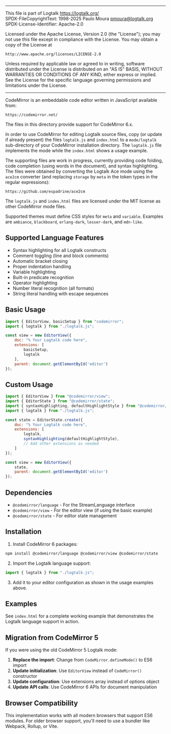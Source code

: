 ________________________________________________________________________

This file is part of Logtalk <https://logtalk.org/>  
SPDX-FileCopyrightText: 1998-2025 Paulo Moura <pmoura@logtalk.org>  
SPDX-License-Identifier: Apache-2.0

Licensed under the Apache License, Version 2.0 (the "License");
you may not use this file except in compliance with the License.
You may obtain a copy of the License at

    http://www.apache.org/licenses/LICENSE-2.0

Unless required by applicable law or agreed to in writing, software
distributed under the License is distributed on an "AS IS" BASIS,
WITHOUT WARRANTIES OR CONDITIONS OF ANY KIND, either express or implied.
See the License for the specific language governing permissions and
limitations under the License.
________________________________________________________________________


CodeMirror is an embeddable code editor written in JavaScript available from:

	https://codemirror.net/

The files in this directory provide support for CodeMirror 6.x.

In order to use CodeMirror for editing Logtalk source files, copy (or update
if already present) the files `logtalk.js` and `index.html` to a `mode/logtalk`
sub-directory of your CodeMirror installation directory. The `logtalk.js` file
implements the mode while the `index.html` shows a usage example.

The supporting files are work in progress, currently providing code folding,
code completion (using words in the document), and syntax highlighting. The
files were obtained by converting the Logtalk Ace mode using the `ace2cm`
converter (and replacing `storage` by `meta` in the token types in the regular
expressions):

	https://github.com/espadrine/ace2cm

The `logtalk.js` and `index.html` files are licensed under the MIT license
as other CodeMirror mode files.

Supported themes must define CSS styles for `meta` and `variable`. Examples
are `ambiance`, `blackboard`, `erlang-dark`, `lesser-dark`, and `mdn-like`.

Supported Language Features
---------------------------

- Syntax highlighting for all Logtalk constructs
- Comment toggling (line and block comments)
- Automatic bracket closing
- Proper indentation handling
- Variable highlighting
- Built-in predicate recognition
- Operator highlighting
- Number literal recognition (all formats)
- String literal handling with escape sequences

Basic Usage
-----------

```javascript
import { EditorView, basicSetup } from "codemirror";
import { logtalk } from "./logtalk.js";

const view = new EditorView({
    doc: "% Your Logtalk code here",
    extensions: [
        basicSetup,
        logtalk
    ],
    parent: document.getElementById('editor')
});
```

Custom Usage
------------

```javascript
import { EditorView } from "@codemirror/view";
import { EditorState } from "@codemirror/state";
import { syntaxHighlighting, defaultHighlightStyle } from "@codemirror/language";
import { logtalk } from "./logtalk.js";

const state = EditorState.create({
    doc: "% Your Logtalk code here",
    extensions: [
        logtalk,
        syntaxHighlighting(defaultHighlightStyle),
        // Add other extensions as needed
    ]
});

const view = new EditorView({
    state,
    parent: document.getElementById('editor')
});
```

Dependencies
------------

- `@codemirror/language` - For the StreamLanguage interface
- `@codemirror/view` - For the editor view (if using the basic example)
- `@codemirror/state` - For editor state management

Installation
------------

1. Install CodeMirror 6 packages:

```bash
npm install @codemirror/language @codemirror/view @codemirror/state
```

2. Import the Logtalk language support:

```javascript
import { logtalk } from "./logtalk.js";
```

3. Add it to your editor configuration as shown in the usage examples above.

Examples
--------

See `index.html` for a complete working example that demonstrates the Logtalk language support in action.

Migration from CodeMirror 5
---------------------------

If you were using the old CodeMirror 5 Logtalk mode:

1. **Replace the import**: Change from `CodeMirror.defineMode()` to ES6 import
2. **Update initialization**: Use `EditorView` instead of `CodeMirror()` constructor
3. **Update configuration**: Use extensions array instead of options object
4. **Update API calls**: Use CodeMirror 6 APIs for document manipulation

Browser Compatibility
---------------------

This implementation works with all modern browsers that support ES6 modules. For older browser support, you'll need to use a bundler like Webpack, Rollup, or Vite.
